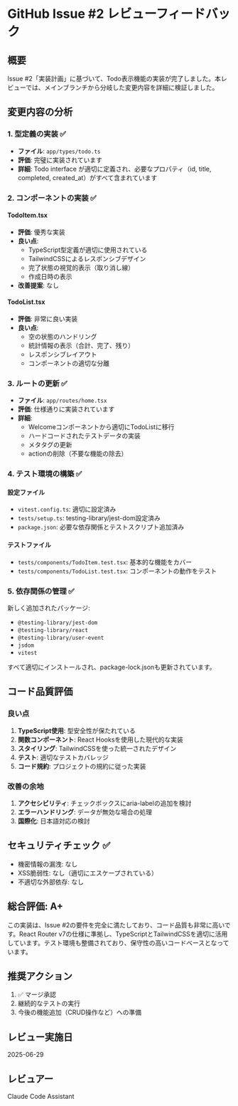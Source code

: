 # GitHub Issue #2 レビューフィードバック

## 概要
Issue #2「実装計画」に基づいて、Todo表示機能の実装が完了しました。本レビューでは、メインブランチから分岐した変更内容を詳細に検証しました。

## 変更内容の分析

### 1. 型定義の実装 ✅
- **ファイル**: `app/types/todo.ts`
- **評価**: 完璧に実装されています
- **詳細**: Todo interface が適切に定義され、必要なプロパティ（id, title, completed, created_at）がすべて含まれています

### 2. コンポーネントの実装 ✅
#### TodoItem.tsx
- **評価**: 優秀な実装
- **良い点**:
  - TypeScript型定義が適切に使用されている
  - TailwindCSSによるレスポンシブデザイン
  - 完了状態の視覚的表示（取り消し線）
  - 作成日時の表示
- **改善提案**: なし

#### TodoList.tsx
- **評価**: 非常に良い実装
- **良い点**:
  - 空の状態のハンドリング
  - 統計情報の表示（合計、完了、残り）
  - レスポンシブレイアウト
  - コンポーネントの適切な分離

### 3. ルートの更新 ✅
- **ファイル**: `app/routes/home.tsx`
- **評価**: 仕様通りに実装されています
- **詳細**:
  - Welcomeコンポーネントから適切にTodoListに移行
  - ハードコードされたテストデータの実装
  - メタタグの更新
  - actionの削除（不要な機能の除去）

### 4. テスト環境の構築 ✅
#### 設定ファイル
- `vitest.config.ts`: 適切に設定済み
- `tests/setup.ts`: testing-library/jest-dom設定済み
- `package.json`: 必要な依存関係とテストスクリプト追加済み

#### テストファイル
- `tests/components/TodoItem.test.tsx`: 基本的な機能をカバー
- `tests/components/TodoList.test.tsx`: コンポーネントの動作をテスト

### 5. 依存関係の管理 ✅
新しく追加されたパッケージ:
- `@testing-library/jest-dom`
- `@testing-library/react`
- `@testing-library/user-event`
- `jsdom`
- `vitest`

すべて適切にインストールされ、package-lock.jsonも更新されています。

## コード品質評価

### 良い点
1. **TypeScript使用**: 型安全性が保たれている
2. **関数コンポーネント**: React Hooksを使用した現代的な実装
3. **スタイリング**: TailwindCSSを使った統一されたデザイン
4. **テスト**: 適切なテストカバレッジ
5. **コード規約**: プロジェクトの規約に従った実装

### 改善の余地
1. **アクセシビリティ**: チェックボックスにaria-labelの追加を検討
2. **エラーハンドリング**: データが無効な場合の処理
3. **国際化**: 日本語対応の検討

## セキュリティチェック ✅
- 機密情報の漏洩: なし
- XSS脆弱性: なし（適切にエスケープされている）
- 不適切な外部依存: なし

## 総合評価: A+

この実装は、Issue #2の要件を完全に満たしており、コード品質も非常に高いです。React Router v7の仕様に準拠し、TypeScriptとTailwindCSSを適切に活用しています。テスト環境も整備されており、保守性の高いコードベースとなっています。

## 推奨アクション
1. ✅ マージ承認
2. 継続的なテストの実行
3. 今後の機能追加（CRUD操作など）への準備

## レビュー実施日
2025-06-29

## レビュアー
Claude Code Assistant